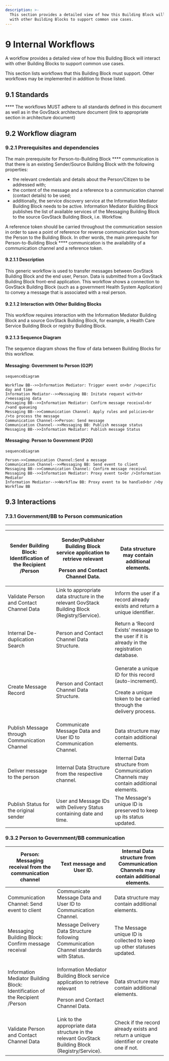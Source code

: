 ```yaml
---
description: >-
  This section provides a detailed view of how this Building Block will interact
  with other Building Blocks to support common use cases.
---
```


# 9 Internal Workflows

A workflow provides a detailed view of how this Building Block will interact with other Building Blocks to support common use cases.

This section lists workflows that this Building Block must support. Other workflows may be implemented in addition to those listed.

## 9.1    Standards

&#x20;**** The workflows MUST adhere to all standards defined in this document as well as in the GovStack architecture document (link to appropriate section in architecture document)

## 9.2   Workflow diagram <a href="#_z337ya" id="_z337ya"></a>

### 9.2.1 Prerequisites and dependencies <a href="#_3j2qqm3" id="_3j2qqm3"></a>

The main prerequisite for Person-to-Building Block **** communication is that there is an existing Sender/Source Building Block with the following properties:

* the relevant credentials and details about the Person/Citizen to be addressed with;
* the content of the message and a reference to a communication channel (contact details) to be used;
* additionally, the service discovery service at the Information Mediator Building Block needs to be active. Information Mediator Building Block publishes the list of available services of the Messaging Building Block to the source GovStack Building Block, i.e. Workflow.

A reference token should be carried throughout the communication session in order to save a point of reference for reverse communication back from the Person to the Building Block. In other words, the main prerequisite for Person-to-Building Block **** communication is the availability of a communication channel and a reference token.

#### **9.2.1.1      Description**

This generic workflow is used to transfer messages between GovStack Building Block and the end user, Person. Data is submitted from a GovStack Building Block front-end application. This workflow shows a connection to GovStack Building Block (such as a government Health System Application) to convey a message that is associated with a real person.

#### **9.2.1.2      Interaction with Other Building Blocks**

This workflow requires interaction with the Information Mediator Building Block and a source GovStack Building Block, for example, a Health Care Service Building Block or registry Building Block.

#### **9.2.1.3      Sequence Diagram**

The sequence diagram shows the flow of data between Building Blocks for this workflow.

#### Messaging: Government to Person (G2P)

```mermaid
sequenceDiagram

Workflow BB-->>Information Mediator: Trigger event on<br />specific day and time
Information Mediator-->>Messaging BB: Initate request with<br />messaging data
Messaging BB-->>Information Mediator: Confirm message receival<br />and queueing
Messaging BB-->>Communication Channel: Apply rules and policies<br />to process the message
Communication Channel->>Person: Send message
Communication Channel-->>Messaging BB: Publish message status
Messaging BB-->>Information Mediator: Publish message Status
```

#### Messaging: Person to Government (P2G)

```mermaid
sequenceDiagram

Person->>Communication Channel:Send a message
Communication Channel-->>Messaging BB: Send event to client
Messaging BB-->>Communication Channel: Confirm message receival
Messaging BB-->>Information Mediator: Proxy event to<br />Information Mediator
Information Mediator-->>Workflow BB: Proxy event to be handled<br />by Workflow BB
```

## **9.3 Interactions**

### **7.3.1 Government/BB to Person communication**

****

| Sender Building Block: Identification of the Recipient /Person | <p>Sender/Publisher Building Block service application to retrieve relevant</p><p>Person and Contact Channel Data.</p> | Data structure may contain additional elements.                                                                                       |
| -------------------------------------------------------------- | ---------------------------------------------------------------------------------------------------------------------- | ------------------------------------------------------------------------------------------------------------------------------------- |
| Validate Person and Contact Channel Data                       | Link to appropriate data structure in the relevant GovStack Building Block (Registry/Service).                         | Inform the user if a record already exists and return a unique identifier.                                                            |
| Internal De-duplication Search                                 | Person and Contact Channel Data Structure.                                                                             | Return a ‘Record Exists’ message to the user if it is already in the registration database.                                           |
| Create Message Record                                          | Person and Contact Channel Data Structure.                                                                             | <p>Generate a unique ID for this record (auto-increment).</p><p>Create a unique token to be carried through the delivery process.</p> |
| Publish Message through Communication Channel                  | Communicate Message Data and User ID to Communication Channel.                                                         | Data structure may contain additional elements.                                                                                       |
| Deliver message to the person                                  | Internal Data Structure from the respective channel.                                                                   | Internal Data structure from Communication Channels may contain additional elements.                                                  |
| Publish Status for the original sender                         | User and Message IDs with Delivery Status containing date and time.                                                    | The Message's unique ID is preserved to keep up its status updated.                                                                   |

### **9.3.2** Person to Government/BB communication

| Person: Messaging receival from the communication channel                    | Text message and User ID.                                                                                                  | Internal Data structure from Communication Channels may contain additional elements.    |
| ---------------------------------------------------------------------------- | -------------------------------------------------------------------------------------------------------------------------- | --------------------------------------------------------------------------------------- |
| Communication Channel: Send event to client                                  | Communicate Message Data and User ID to Communication Channel.                                                             | Data structure may contain additional elements.                                         |
| Messaging Building Block: Confirm message receival                           | Message Delivery Data Structure following Communication Channel standards with Status.                                     | The Message unique ID is collected to keep up other statuses updated.                   |
| Information Mediator Building Block: Identification of the Recipient /Person | <p>Information Mediator Building Block service application to retrieve relevant</p><p>Person and Contact Channel Data.</p> | Data structure may contain additional elements.                                         |
| Validate Person and Contact Channel Data                                     | Link to the appropriate data structure in the relevant GovStack Building Block (Registry/Service).                         | Check if the record already exists and return a unique identifier or create one if not. |
